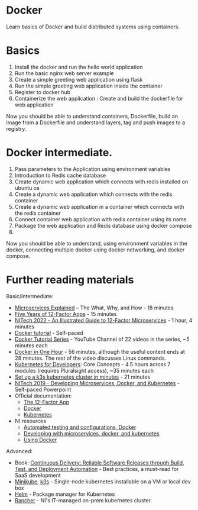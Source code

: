 # Docker
Learn basics of Docker and build distributed systems using containers.

# Basics
1. Install the docker and run the hello world application
2. Run the basic nginx web server example
4. Create a simple greeting web application using flask
5. Run the simple greeting web application inside the container
6. Register to docker hub
7. Containerize the web application : Create and build the dockerfile for web application

Now you should be able to understand containers, Dockerfile, build an image from a Dockerfile and understand layers, tag and push images to a registry.

# Docker intermediate.
1. Pass parameters to the Application using environment variables
2. Introduction to Redis cache database
3. Create dynamic web application which connects with redis installed on ubuntu os
4. Create a dynamic web application which connects with the redis container
5. Create a dynamic web application in a container which connects with the redis container
6. Connect container web application with redis container using its name
7. Package the web application and Redis database using docker compose
8. 
Now you should be able to understand, using environment variables in the docker, connecting multiple docker using  docker networking, and  docker compose.


# Further reading materials

Basic/Intermediate:

- [Microservices Explained](https://www.youtube.com/watch?v=rv4LlmLmVWk) – The What, Why, and How - 18 minutes
- [Five Years of 12-Factor Apps](https://www.youtube.com/watch?v=jufe_sHejXc) - 15 minutes
- [NITech 2022 - An Illustrated Guide to 12-Factor Microservices](https://nio365.sharepoint.com/sites/NITech2022/Shared%20Documents/Forms/AllItems.aspx?csf=1&web=1&e=HEQLKv&cid=3e09d40d%2Da87d%2D44a4%2Dad98%2D7d18bd4336c0&FolderCTID=0x0120003CCD687DAE675E4E8184BC699C3875ED&id=%2Fsites%2FNITech2022%2FShared%20Documents%2FNITech%20Austin%202022%2FRecordings%2FMeeting%20in%20%5FNITech%20Austin%202022%5F%2D20220822%5F155931%2DMeeting%20Recording%2Emp4&q=Microservice&parent=%2Fsites%2FNITech2022%2FShared%20Documents%2FNITech%20Austin%202022%2FRecordings&parentview=7) - 1 hour, 4 minutes
- [Docker tutorial](https://docker-curriculum.com/) - Self-paced
- [Docker Tutorial Series](https://www.youtube.com/playlist?list=PLYxzS__5yYQlzv9_z1eZmZY8dzMlQFbaH)  - YouTube Channel of 22 videos in the series, ~5 minutes each
- [Docker in One Hour](https://www.youtube.com/watch?v=pTFZFxd4hOI) - 56 minutes, although the useful content ends at 28 minutes.  The rest of the video discusses Linux commands.
- [Kubernetes for Developers](https://www.pluralsight.com/courses/kubernetes-developers-core-concepts): Core Concepts - 4.5 hours across 7 modules (requires Pluralsight access), ~35 minutes each
- [Set up a k3s kubernetes cluster in minutes](https://www.youtube.com/watch?v=1hwGdey7iUU) - 21 minutes
- [NITech 2019 - Developing Microservices, Docker, and Kubernetes](https://nio365.sharepoint.com/:p:/r/sites/NITechAustin/_layouts/15/Doc.aspx?sourcedoc=%7BD47DF781-CFDC-4603-8F35-A5C9E11DBFE0%7D&file=Developing%20with%20Microservices%2C%20Docker%2C%20and%20Kubernetes.pptx&action=edit&mobileredirect=true&DefaultItemOpen=1) - Self-paced Powerpoint
- Official documentation:
    - [The 12-Factor App](https://12factor.net/)
    - [Docker](https://docs.docker.com/)
    - [Kubernetes](https://kubernetes.io/docs/home/)
- NI resources
    - [Automated testing and configurations, Docker](https://nio365.sharepoint.com/:p:/r/sites/NITechBangalore/_layouts/15/Doc.aspx?sourcedoc=%7BB5F04713-4E5D-46DC-9759-360B2DA9B43F%7D&file=Automated%20testing%20and%20configuration%2C%20Dockers.pptx&action=edit&mobileredirect=true&DefaultItemOpen=1)
    - [Developing with microservices, docker, and kubernetes](https://nio365.sharepoint.com/:p:/r/sites/NITechAustin/_layouts/15/Doc.aspx?sourcedoc=%7BD47DF781-CFDC-4603-8F35-A5C9E11DBFE0%7D&file=Developing%20with%20Microservices%2C%20Docker%2C%20and%20Kubernetes.pptx&action=edit&mobileredirect=true&DefaultItemOpen=1)
    - [Using Docker](https://nio365.sharepoint.com/:p:/r/sites/dac-devops/_layouts/15/Doc.aspx?sourcedoc=%7B40AB70BC-F420-4E53-B754-104B0391C76B%7D&file=UsingDocker.pptx&action=edit&mobileredirect=true&DefaultItemOpen=1)


Advanced:
- Book:  [Continuous Delivery: Reliable Software Releases through Build, Test, and Deployment Automation](https://www.amazon.com/Continuous-Delivery-Deployment-Automation-Addison-Wesley/dp/0321601912) - Best practices, a must-read for SaaS development
- [Minikube](https://minikube.sigs.k8s.io/docs/), [k3s](https://k3s.io/) - Single-node kubernetes installable on a VM or local dev box
- [Helm](https://helm.sh/) - Package manager for Kubernetes
- [Rancher](http://rancher.natinst.com/) - NI's IT-managed on-prem kubernetes cluster.




